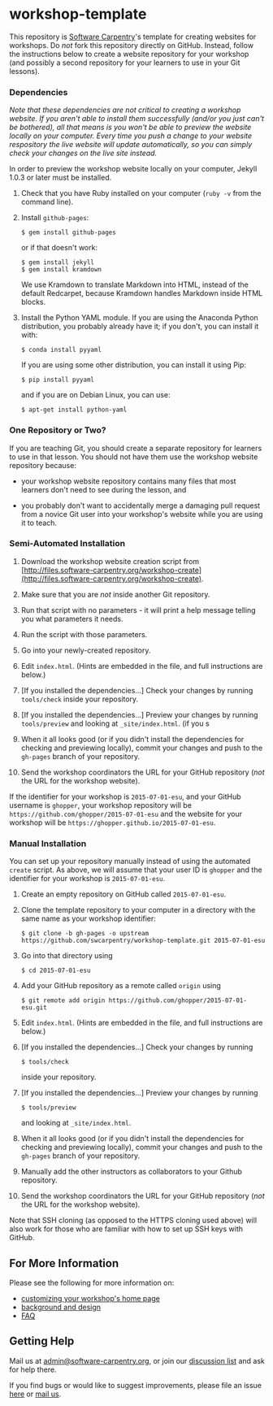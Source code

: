 # workshop-template

This repository is [Software Carpentry](http://software-carpentry.org)'s
template for creating websites for workshops.  Do *not* fork this
repository directly on GitHub.  Instead, follow the instructions below
to create a website repository for your workshop (and possibly a
second repository for your learners to use in your Git lessons).

### Dependencies

*Note that these dependencies are not critical to creating a workshop
website. If you aren't able to install them successfully (and/or you just
can't be bothered), all that means is you won't be able to preview
the website locally on your computer. Every time you push a change to your
website respository the live website will update automatically, so you can
simply check your changes on the live site instead.*  

In order to preview the workshop website locally on your computer,
Jekyll 1.0.3 or later must be installed.

1.  Check that you have Ruby installed on your computer (`ruby -v`
    from the command line).

2. Install `github-pages`:

    ~~~
    $ gem install github-pages
    ~~~

    or if that doesn't work:

    ~~~
    $ gem install jekyll
    $ gem install kramdown
    ~~~

    We use Kramdown to translate Markdown into HTML, instead of the
    default Redcarpet, because Kramdown handles Markdown inside HTML
    blocks.

3.  Install the Python YAML module.  If you are using the Anaconda
    Python distribution, you probably already have it; if you don't,
    you can install it with:

    ~~~
    $ conda install pyyaml
    ~~~

    If you are using some other distribution, you can install it using
    Pip:

    ~~~
    $ pip install pyyaml
    ~~~

    and if you are on Debian Linux, you can use:

    ~~~
    $ apt-get install python-yaml
    ~~~

### One Repository or Two?

If you are teaching Git, you should create a separate repository for
learners to use in that lesson.  You should not have them use the
workshop website repository because:

*   your workshop website repository contains many files that
    most learners don't need to see during the lesson, and

*   you probably don't want to accidentally merge a damaging pull
    request from a novice Git user into your workshop's website while
    you are using it to teach.

### Semi-Automated Installation

1.  Download the workshop website creation script from
    [http://files.software-carpentry.org/workshop-create](http://files.software-carpentry.org/workshop-create).

2.  Make sure that you are *not* inside another Git repository.

3.  Run that script with no parameters - it will print a help message telling you what parameters it needs.

4.  Run the script with those parameters.

5.  Go into your newly-created repository.

6.  Edit `index.html`.  (Hints are embedded in the file, and full instructions are below.)

7.  [If you installed the dependencies...] Check your changes by running `tools/check` inside your repository.

8.  [If you installed the dependencies...] Preview your changes by running `tools/preview` and looking at `_site/index.html`. (if you s

9.  When it all looks good (or if you didn't install the dependencies for checking and previewing locally), commit your changes and push to the `gh-pages` branch of your repository.

10. Send the workshop coordinators the URL for your GitHub repository (*not* the URL for the workshop website).

If the identifier for your workshop is `2015-07-01-esu`, and your
GitHub username is `ghopper`, your workshop repository will be
`https://github.com/ghopper/2015-07-01-esu` and the website for your
workshop will be `https://ghopper.github.io/2015-07-01-esu`.

### Manual Installation

You can set up your repository manually instead of using the automated
`create` script.  As above, we will assume that your user ID is `ghopper` and
the identifier for your workshop is `2015-07-01-esu`.

1.  Create an empty repository on GitHub called `2015-07-01-esu`.

2.  Clone the template repository to your computer in a directory with the same
    name as your workshop identifier:

    ~~~
    $ git clone -b gh-pages -o upstream https://github.com/swcarpentry/workshop-template.git 2015-07-01-esu
    ~~~

3.  Go into that directory using

    ~~~
    $ cd 2015-07-01-esu
    ~~~

4.  Add your GitHub repository as a remote called `origin` using

    ~~~
    $ git remote add origin https://github.com/ghopper/2015-07-01-esu.git
    ~~~

5.  Edit `index.html`. (Hints are embedded in the file, and full instructions
    are below.)

6.  [If you installed the dependencies...] Check your changes by running

    ~~~
    $ tools/check
    ~~~

    inside your repository.

7.  [If you installed the dependencies...] Preview your changes by running

    ~~~
    $ tools/preview
    ~~~

    and looking at `_site/index.html`.

8.  When it all looks good (or if you didn't install the dependencies for checking and previewing locally), commit your changes and push to the `gh-pages`
    branch of your repository.

9.  Manually add the other instructors as collaborators to your Github
    repository.

10. Send the workshop coordinators the URL for your GitHub repository (*not* the
    URL for the workshop website).

Note that SSH cloning (as opposed to the HTTPS cloning used above)
will also work for those who are familiar with how to set up SSH keys
with GitHub.

## For More Information

Please see the following for more information on:

*   [customizing your workshop's home page](CUSTOMIZATION.md)
*   [background and design](DESIGN.md)
*   [FAQ](FAQ.md)

## Getting Help

Mail us at [admin@software-carpentry.org](mailto:admin@software-carpentry.org),
or join our [discussion list](http://lists.software-carpentry.org/mailman/listinfo/discuss_lists.software-carpentry.org)
and ask for help there.

If you find bugs or would like to suggest improvements,
please file an issue [here](https://github.com/swcarpentry/workshop-template)
or [mail us](mailto:admin@software-carpentry.org).
